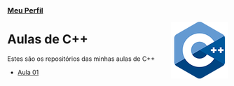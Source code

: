 ### [Meu Perfil](http://phstefen.github.io/)

<img align="right" src="img/cpp.png" width="130"/>

# Aulas de C++
Estes são os repositórios das minhas aulas de C++

* [Aula 01](https://github.com/phStefen/aulas-cpp/tree/master/projetos/aula-01/)
